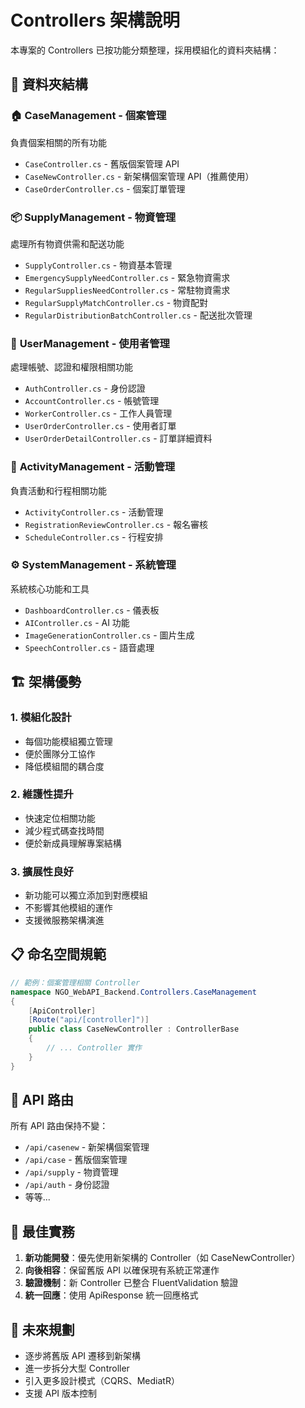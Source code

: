 # Controllers 架構說明

本專案的 Controllers 已按功能分類整理，採用模組化的資料夾結構：

## 📁 資料夾結構

### 🏠 **CaseManagement** - 個案管理
負責個案相關的所有功能
- `CaseController.cs` - 舊版個案管理 API
- `CaseNewController.cs` - 新架構個案管理 API（推薦使用）
- `CaseOrderController.cs` - 個案訂單管理

### 📦 **SupplyManagement** - 物資管理
處理所有物資供需和配送功能
- `SupplyController.cs` - 物資基本管理
- `EmergencySupplyNeedController.cs` - 緊急物資需求
- `RegularSuppliesNeedController.cs` - 常駐物資需求
- `RegularSupplyMatchController.cs` - 物資配對
- `RegularDistributionBatchController.cs` - 配送批次管理

### 👥 **UserManagement** - 使用者管理
處理帳號、認證和權限相關功能
- `AuthController.cs` - 身份認證
- `AccountController.cs` - 帳號管理
- `WorkerController.cs` - 工作人員管理
- `UserOrderController.cs` - 使用者訂單
- `UserOrderDetailController.cs` - 訂單詳細資料

### 🎯 **ActivityManagement** - 活動管理
負責活動和行程相關功能
- `ActivityController.cs` - 活動管理
- `RegistrationReviewController.cs` - 報名審核
- `ScheduleController.cs` - 行程安排

### ⚙️ **SystemManagement** - 系統管理
系統核心功能和工具
- `DashboardController.cs` - 儀表板
- `AIController.cs` - AI 功能
- `ImageGenerationController.cs` - 圖片生成
- `SpeechController.cs` - 語音處理

## 🏗️ 架構優勢

### 1. **模組化設計**
- 每個功能模組獨立管理
- 便於團隊分工協作
- 降低模組間的耦合度

### 2. **維護性提升**
- 快速定位相關功能
- 減少程式碼查找時間
- 便於新成員理解專案結構

### 3. **擴展性良好**
- 新功能可以獨立添加到對應模組
- 不影響其他模組的運作
- 支援微服務架構演進

## 📋 命名空間規範

```csharp
// 範例：個案管理相關 Controller
namespace NGO_WebAPI_Backend.Controllers.CaseManagement
{
    [ApiController]
    [Route("api/[controller]")]
    public class CaseNewController : ControllerBase
    {
        // ... Controller 實作
    }
}
```

## 🔄 API 路由

所有 API 路由保持不變：
- `/api/casenew` - 新架構個案管理
- `/api/case` - 舊版個案管理
- `/api/supply` - 物資管理
- `/api/auth` - 身份認證
- 等等...

## 📝 最佳實務

1. **新功能開發**：優先使用新架構的 Controller（如 CaseNewController）
2. **向後相容**：保留舊版 API 以確保現有系統正常運作
3. **驗證機制**：新 Controller 已整合 FluentValidation 驗證
4. **統一回應**：使用 ApiResponse<T> 統一回應格式

## 🚀 未來規劃

- 逐步將舊版 API 遷移到新架構
- 進一步拆分大型 Controller
- 引入更多設計模式（CQRS、MediatR）
- 支援 API 版本控制